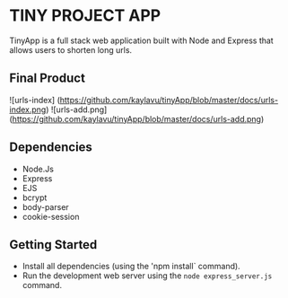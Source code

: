 # TINY PROJECT APP 

TinyApp is a full stack web application built with Node and Express that allows users to
shorten long urls. 

## Final Product 
![urls-index] (https://github.com/kaylavu/tinyApp/blob/master/docs/urls-index.png)
![urls-add.png] (https://github.com/kaylavu/tinyApp/blob/master/docs/urls-add.png)


## Dependencies 

- Node.Js 
- Express
- EJS 
- bcrypt 
- body-parser 
- cookie-session 

## Getting Started 
- Install all dependencies (using the 'npm install` command). 
- Run the development web server using the `node express_server.js` command. 

